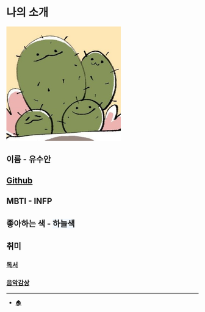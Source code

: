 # 나의 소개

<img width="300px" height="300px" src="../img/hitto.jpg">  

## 이름 - 유수안

## [Github](https://github.com/skynarae)

## MBTI - INFP

## 좋아하는 색 - <span style='background-color:#f1f8ff'>하늘색</span>

## 취미 
### [독서](../hobbies/reading.jpeg)
### [음악감상](../hobbies/music.jpg)

---
- [🏠](../README.md)